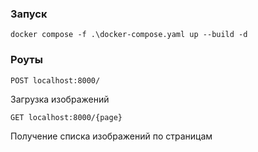 ### Запуск
```shell
docker compose -f .\docker-compose.yaml up --build -d
```

### Роуты
```url
POST localhost:8000/
```
Загрузка изображений

```url
GET localhost:8000/{page}
```
Получение списка изображений по страницам